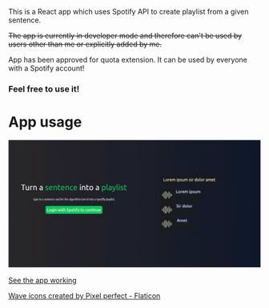 This is a React app which uses Spotify API to create playlist from a given sentence.

~~The app is currently in developer mode and therefore can't be used by users other than me or explicitly added by me.~~

App has been approved for quota extension. It can be used by everyone with a Spotify account!

### Feel free to use it!


# App usage

![](https://github.com/avgmathenjoyer/wordlist/blob/main/animation.gif)

<a href="https://transcendent-starlight-d45333.netlify.app/">See the app working</a>

<a href="https://www.flaticon.com/free-icons/wave" title="wave icons">Wave icons created by Pixel perfect - Flaticon</a>
